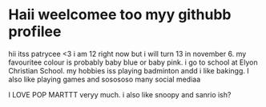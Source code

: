 <h1>Haii weelcomee too myy githubb profilee</h1>
<p>hii itss patrycee <3 i am 12 right now but i will turn 13 in november 6. my favouritee colour is probably baby blue or baby pink. i go to school at Elyon Christian School. my hobbies iss playing badminton andd i like bakingg. I also like playing games and sosososo many social mediaa</p>
<p>I LOVE POP MARTTT veryy much. i also like snoopy and sanrio ish?</p>

